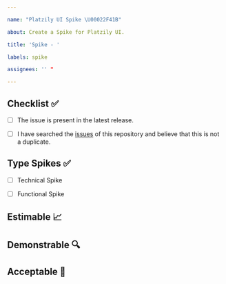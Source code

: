 ```yaml
---

name: "Platzily UI Spike \U00022F41B"

about: Create a Spike for Platzily UI.

title: 'Spike - '

labels: spike

assignees: '' "

---
```


<!-- Provide a general summary of the issue in the Title above -->

##  Checklist ✅

<!--

Thank you very much for contributing to Platzily UI by creating an issue!

To avoid duplicate issues we ask you to check off the following list.

-->

<!-- Checked checkbox should look like this: [x] -->

- [ ] The issue is present in the latest release.

- [ ] I have searched the [issues](https://github.com/platzily/platzily-ui/issues) of this repository and believe that this is not a duplicate.

##  Type Spikes ✅

<!-- Checked checkbox should look like this: [x] -->

- [ ] Technical Spike

<!--The technical spike is used more often for evaluating the impact new technology has on the current implementation that the team needs experiment a new technology to gain more confident for a desired approach before committing new functionality to a timebox.-->

- [ ] Functional Spike

<!--A functional spike are used whenever there is significant uncertainty as to how a user might interact with the system. Functional spikes are often best evaluated through some level of prototyping, whether it be user interface mockups, wireframes, page flows, or whatever techniques is best suited to get feedback from the customer or stakeholders.-->

## Estimable 📈

<!--Like other stories, spikes are put in the backlog, estimable and sized to fit in an iteration. Spike results are different from a story, as they generally produce information, rather than working code. A spike may result in a decision, a prototype, storyboard, proof of concept, or some other partial solution to help drive the final results.-->

## Demonstrable 🔍

<!--The output of a spike is demonstrable to the team. This brings visibility to the research and architectural efforts and also helps build collective ownership and shared responsibility for the key decisions that are being taken.-->

## Acceptable 🥇

<!--And like any other story, spikes are accepted by the product owner when the for the spike have been fulfilled.-->


<!-- Ref: https://www.visual-paradigm.com/scrum/what-is-scrum-spike/ -->